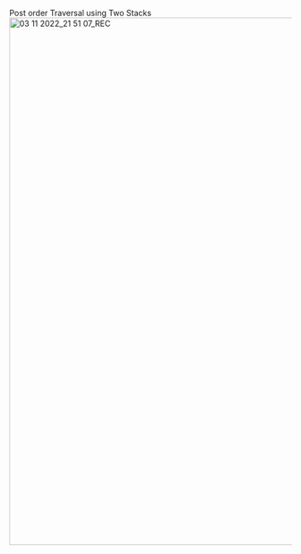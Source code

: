 Post order Traversal using Two Stacks
<img width="943" alt="03 11 2022_21 51 07_REC" src="https://user-images.githubusercontent.com/81959129/199777134-6f8884b2-e14c-4e5d-870c-26fa1a4c8df8.png">
